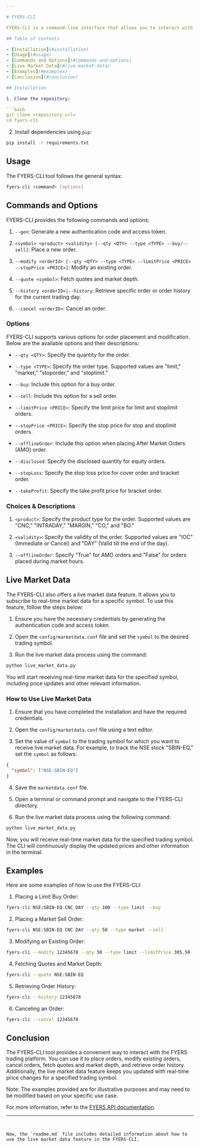 ```yaml
---

# FYERS-CLI

FYERS-CLI is a command-line interface that allows you to interact with the FYERS trading platform. It provides various commands and options to perform different tasks, including order placement, order modification, order cancellation, fetching quotes, fetching order history, and more. Additionally, it offers a live market data feature to keep you updated with real-time price changes.

## Table of Contents

- [Installation](#installation)
- [Usage](#usage)
- [Commands and Options](#commands-and-options)
- [Live Market Data](#live-market-data)
- [Examples](#examples)
- [Conclusion](#conclusion)

## Installation

1. Clone the repository:

```bash
git clone <repository_url>
cd fyers-cli
```

2. Install dependencies using `pip`:

```bash
pip install -r requirements.txt
```

## Usage

The FYERS-CLI tool follows the general syntax:

```bash
fyers-cli <command> [options]
```

## Commands and Options

FYERS-CLI provides the following commands and options:

1. `--gen`: Generate a new authentication code and access token.

2. `<symbol> <product> <validity> [--qty <QTY> --type <TYPE> --buy/--sell]`: Place a new order.

3. `--modify <orderId> [--qty <QTY> --type <TYPE> --limitPrice <PRICE> --stopPrice <PRICE>]`: Modify an existing order.

4. `--quote <symbol>`: Fetch quotes and market depth.

5. `--history <orderID>|--history`: Retrieve specific order or order history for the current trading day.

6. `--cancel <orderID>`: Cancel an order.

### Options

FYERS-CLI supports various options for order placement and modification. Below are the available options and their descriptions:

- `--qty <QTY>`: Specify the quantity for the order.

- `--type <TYPE>`: Specify the order type. Supported values are "limit," "market," "stoporder," and "stoplimit."

- `--buy`: Include this option for a buy order.

- `--sell`: Include this option for a sell order.

- `--limitPrice <PRICE>`: Specify the limit price for limit and stoplimit orders.

- `--stopPrice <PRICE>`: Specify the stop price for stop and stoplimit orders.

- `--offlineOrder`: Include this option when placing After Market Orders (AMO) order.

- `--disclosed`: Specify the disclosed quantity for equity orders.

- `--stopLoss`: Specify the stop loss price for cover order and bracket order.

- `--takeProfit`: Specify the take profit price for bracket order.

### Choices & Descriptions

1. `<product>`: Specify the product type for the order. Supported values are "CNC," "INTRADAY," "MARGIN," "CO," and "BO."

2. `<validity>`: Specify the validity of the order. Supported values are "IOC" (Immediate or Cancel) and "DAY" (Valid till the end of the day).

3. `--offlineOrder`: Specify "True" for AMO orders and "False" for orders placed during market hours.

## Live Market Data

The FYERS-CLI also offers a live market data feature. It allows you to subscribe to real-time market data for a specific symbol. To use this feature, follow the steps below:

1. Ensure you have the necessary credentials by generating the authentication code and access token.

2. Open the `config/marketdata.conf` file and set the `symbol` to the desired trading symbol.

3. Run the live market data process using the command:

```bash
python live_market_data.py
```

You will start receiving real-time market data for the specified symbol, including price updates and other relevant information.

### How to Use Live Market Data

1. Ensure that you have completed the installation and have the required credentials.

2. Open the `config/marketdata.conf` file using a text editor.

3. Set the value of `symbol` to the trading symbol for which you want to receive live market data. For example, to track the NSE stock "SBIN-EQ," set the `symbol` as follows:

```json
{
  "symbol": ["NSE:SBIN-EQ"]
}
```

4. Save the `marketdata.conf` file.

5. Open a terminal or command prompt and navigate to the FYERS-CLI directory.

6. Run the live market data process using the following command:

```bash
python live_market_data.py
```

Now, you will receive real-time market data for the specified trading symbol. The CLI will continuously display the updated prices and other information in the terminal.

## Examples

Here are some examples of how to use the FYERS-CLI:

1. Placing a Limit Buy Order:

```bash
fyers-cli NSE:SBIN-EQ CNC DAY --qty 100 --type limit --buy
```

2. Placing a Market Sell Order:

```bash
fyers-cli NSE:SBIN-EQ CNC DAY --qty 50 --type market --sell
```

3. Modifying an Existing Order:

```bash
fyers-cli --modify 12345678 --qty 50 --type limit --limitPrice 305.50
```

4. Fetching Quotes and Market Depth:

```bash
fyers-cli --quote NSE:SBIN-EQ
```

5. Retrieving Order History:

```bash
fyers-cli --history 12345678
```

6. Canceling an Order:

```bash
fyers-cli --cancel 12345678
```

## Conclusion

The FYERS-CLI tool provides a convenient way to interact with the FYERS trading platform. You can use it to place orders, modify existing orders, cancel orders, fetch quotes and market depth, and retrieve order history. Additionally, the live market data feature keeps you updated with real-time price changes for a specified trading symbol.

Note: The examples provided are for illustrative purposes and may need to be modified based on your specific use case.

For more information, refer to the [FYERS API documentation](https://fyers.in/products/api/).

---
```


Now, the `readme.md` file includes detailed information about how to use the live market data feature in the FYERS-CLI.
